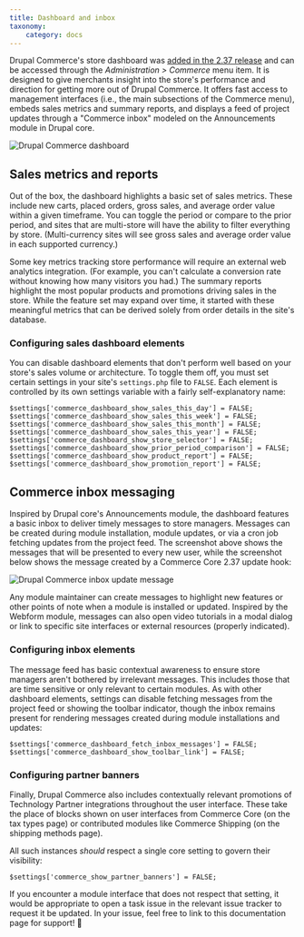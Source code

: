```yaml
---
title: Dashboard and inbox
taxonomy:
    category: docs
---
```


Drupal Commerce's store dashboard was [added in the 2.37 release](https://www.centarro.io/blog/commerce-core-237-release-adds-new-store-dashboard) and can be accessed through the *Administration > Commerce* menu item. It is designed to give merchants insight into the store's performance and direction for getting more out of Drupal Commerce. It offers fast access to management interfaces (i.e., the main subsections of the Commerce menu), embeds sales metrics and summary reports, and displays a feed of project updates through a "Commerce inbox" modeled on the Announcements module in Drupal core.

![Drupal Commerce dashboard](https://www.centarro.io/sites/default/files/2024-01/drupal-commerce-dashboard-new.png)

## Sales metrics and reports

Out of the box, the dashboard highlights a basic set of sales metrics. These include new carts, placed orders, gross sales, and average order value within a given timeframe. You can toggle the period or compare to the prior period, and sites that are multi-store will have the ability to filter everything by store. (Multi-currency sites will see gross sales and average order value in each supported currency.)

Some key metrics tracking store performance will require an external web analytics integration. (For example, you can't calculate a conversion rate without knowing how many visitors you had.) The summary reports highlight the most popular products and promotions driving sales in the store. While the feature set may expand over time, it started with these meaningful metrics that can be derived solely from order details in the site's database.

### Configuring sales dashboard elements

You can disable dashboard elements that don't perform well based on your store's sales volume or architecture. To toggle them off, you must set certain settings in your site's `settings.php` file to `FALSE`. Each element is controlled by its own settings variable with a fairly self-explanatory name:

```
$settings['commerce_dashboard_show_sales_this_day'] = FALSE;
$settings['commerce_dashboard_show_sales_this_week'] = FALSE;
$settings['commerce_dashboard_show_sales_this_month'] = FALSE;
$settings['commerce_dashboard_show_sales_this_year'] = FALSE;
$settings['commerce_dashboard_show_store_selector'] = FALSE;
$settings['commerce_dashboard_show_prior_period_comparison'] = FALSE;
$settings['commerce_dashboard_show_product_report'] = FALSE;
$settings['commerce_dashboard_show_promotion_report'] = FALSE;
```

## Commerce inbox messaging

Inspired by Drupal core's Announcements module, the dashboard features a basic inbox to deliver timely messages to store managers. Messages can be created during module installation, module updates, or via a cron job fetching updates from the project feed. The screenshot above shows the messages that will be presented to every new user, while the screenshot below shows the message created by a Commerce Core 2.37 update hook:

![Drupal Commerce inbox update message](https://www.centarro.io/sites/default/files/2024-01/drupal-commerce-dashboard-update_0.png)

Any module maintainer can create messages to highlight new features or other points of note when a module is installed or updated. Inspired by the Webform module, messages can also open video tutorials in a modal dialog or link to specific site interfaces or external resources (properly indicated).

### Configuring inbox elements

The message feed has basic contextual awareness to ensure store managers aren't bothered by irrelevant messages. This includes those that are time sensitive or only relevant to certain modules. As with other dashboard elements, settings can disable fetching messages from the project feed or showing the toolbar indicator, though the inbox remains present for rendering messages created during module installations and updates:

```
$settings['commerce_dashboard_fetch_inbox_messages'] = FALSE;
$settings['commerce_dashboard_show_toolbar_link'] = FALSE;
```

### Configuring partner banners

Finally, Drupal Commerce also includes contextually relevant promotions of Technology Partner integrations throughout the user interface. These take the place of blocks shown on user interfaces from Commerce Core (on the tax types page) or contributed modules like Commerce Shipping (on the shipping methods page).

All such instances _should_ respect a single core setting to govern their visibility:

```
$settings['commerce_show_partner_banners'] = FALSE;
```

If you encounter a module interface that does not respect that setting, it would be appropriate to open a task issue in the relevant issue tracker to request it be updated. In your issue, feel free to link to this documentation page for support! 🙂
